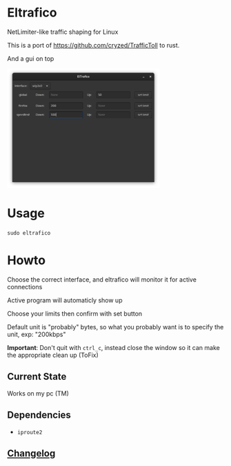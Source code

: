 # Eltrafico
NetLimiter-like traffic shaping for Linux

This is a port of https://github.com/cryzed/TrafficToll to rust.

And a gui on top

<img src="./gui.png" width="70%" height="70%">

# Usage
`sudo eltrafico`

# Howto
Choose the correct interface, and eltrafico will monitor it for active connections

Active program will automaticly show up

Choose your limits then confirm with set button

Default unit is "probably" bytes, so what you probably want is to specify the unit, exp: "200kbps"

**Important**: Don't quit with `ctrl_c`, instead close the window so it can make the appropriate clean up (ToFix)

## Current State
Works on my pc (TM)

## Dependencies
 - `iproute2`

## [Changelog](./CHANGELOG.md)
